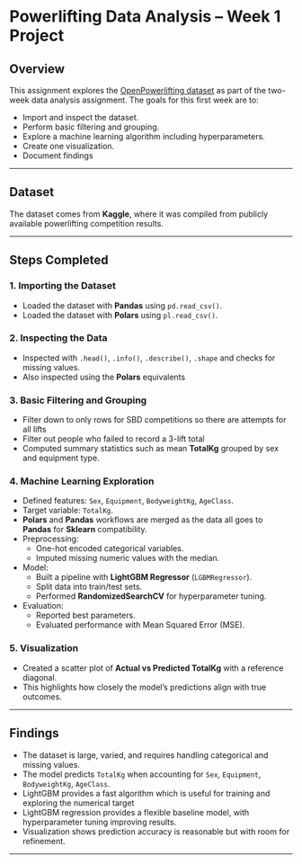 # Powerlifting Data Analysis – Week 1 Project

## Overview
This assignment explores the [OpenPowerlifting dataset](https://www.kaggle.com/datasets/open-powerlifting/powerlifting-database) as part of the two-week data analysis assignment. The goals for this first week are to:
- Import and inspect the dataset.
- Perform basic filtering and grouping.
- Explore a machine learning algorithm including hyperparameters.
- Create one visualization.
- Document findings

---

## Dataset
The dataset comes from **Kaggle**, where it was compiled from publicly available powerlifting competition results.

---

## Steps Completed

### 1. Importing the Dataset
- Loaded the dataset with **Pandas** using `pd.read_csv()`.
- Loaded the dataset with **Polars** using `pl.read_csv()`.  

### 2. Inspecting the Data
- Inspected with `.head()`, `.info()`, `.describe()`, `.shape` and checks for missing values.
- Also inspected using the **Polars** equivalents

### 3. Basic Filtering and Grouping
- Filter down to only rows for SBD competitions so there are attempts for all lifts
- Filter out people who failed to record a 3-lift total  
- Computed summary statistics such as mean **TotalKg** grouped by sex and equipment type.

### 4. Machine Learning Exploration
- Defined features: `Sex`, `Equipment`, `BodyweightKg`, `AgeClass`.  
- Target variable: `TotalKg`.
- **Polars** and **Pandas** workflows are merged as the data all goes to **Pandas** for **Sklearn** compatibility. 
- Preprocessing:
  - One-hot encoded categorical variables.
  - Imputed missing numeric values with the median.  
- Model:
  - Built a pipeline with **LightGBM Regressor** (`LGBMRegressor`).  
  - Split data into train/test sets.  
  - Performed **RandomizedSearchCV** for hyperparameter tuning.  
- Evaluation:
  - Reported best parameters.
  - Evaluated performance with Mean Squared Error (MSE).

### 5. Visualization
- Created a scatter plot of **Actual vs Predicted TotalKg** with a reference diagonal.  
- This highlights how closely the model’s predictions align with true outcomes.

---

## Findings
- The dataset is large, varied, and requires handling categorical and missing values.  
- The model predicts `TotalKg` when accounting for `Sex`, `Equipment`, `BodyweightKg`, `AgeClass`.  
- LightGBM provides a fast algorithm which is useful for training and exploring the numerical target
- LightGBM regression provides a flexible baseline model, with hyperparameter tuning improving results.  
- Visualization shows prediction accuracy is reasonable but with room for refinement.

---
